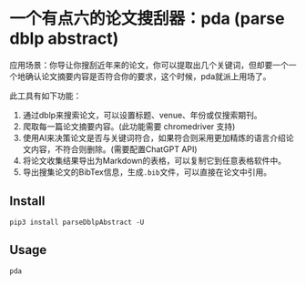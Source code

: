 # 一个有点六的论文搜刮器：pda (parse dblp abstract)

应用场景：你导让你搜刮近年来的论文，你可以提取出几个关键词，但却要一个一个地确认论文摘要内容是否符合你的要求，这个时候，pda就派上用场了。

此工具有如下功能：

1. 通过dblp来搜索论文，可以设置标题、venue、年份或仅搜索期刊。
2. 爬取每一篇论文摘要内容。(此功能需要 chromedriver 支持)
3. 使用AI来决策论文是否与关键词符合，如果符合则采用更加精炼的语言介绍论文内容，不符合则删除。(需要配置ChatGPT API)
4. 将论文收集结果导出为Markdown的表格，可以复制它到任意表格软件中。
5. 导出搜集论文的BibTex信息，生成`.bib`文件，可以直接在论文中引用。

## Install

```shell
pip3 install parseDblpAbstract -U
```

## Usage

```shell
pda
```
